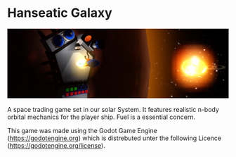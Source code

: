# Hanseatic Galaxy
<p align="left">
    <img src="Screenshots/Banner.png" alt="Hanseatic Galaxy Logo">
</p>

A space trading game set in our solar System. It features realistic n-body orbital mechanics for the player ship. Fuel is a essential concern.

This game was made using the Godot Game Engine (https://godotengine.org) which is distrebuted unter the following Licence (https://godotengine.org/license).

 
